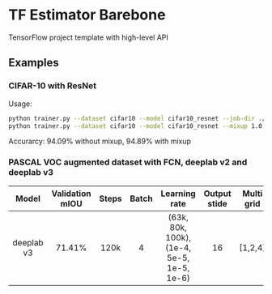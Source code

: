 # TF Estimator Barebone
TensorFlow project template with high-level API

## Examples

### CIFAR-10 with ResNet
Usage:
```bash
python trainer.py --dataset cifar10 --model cifar10_resnet --job-dir ./cifar10
python trainer.py --dataset cifar10 --model cifar10_resnet --mixup 1.0 --job-dir ./cifar10_mixup
```
Accurarcy: 94.09% without mixup, 94.89% with mixup

### PASCAL VOC augmented dataset with FCN, deeplab v2 and deeplab v3  
Model | Validation mIOU | Steps | Batch | Learning rate | Output stide | Multi grid | L2 regularizer | Num GPU | Pretrain |
:------:|:------:|:-----:|:----:|:----------------------:|:--------:|:--------:|:--------:|:--------:|:------:|
deeplab v3 | 71.41% | 120k | 4 | (63k, 80k, 100k), (1e-4, 5e-5, 1e-5, 1e-6) | 16 | [1,2,4] | 0.0001 | 1 | Yes |

